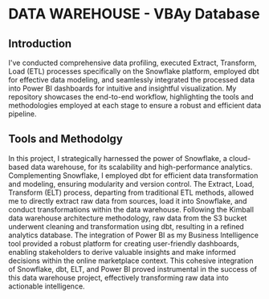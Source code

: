 # DATA WAREHOUSE - VBAy Database

## Introduction
I've conducted comprehensive data profiling, executed Extract, Transform, Load (ETL) processes specifically on the Snowflake platform, employed dbt for effective data modeling, and seamlessly integrated the processed data into Power BI dashboards for intuitive and insightful visualization. My repository showcases the end-to-end workflow, highlighting the tools and methodologies employed at each stage to ensure a robust and efficient data pipeline.

## Tools and Methodolgy
In this project, I strategically harnessed the power of Snowflake, a cloud-based data warehouse, for its scalability and high-performance analytics. Complementing Snowflake, I employed dbt for efficient data transformation and modeling, ensuring modularity and version control. The Extract, Load, Transform (ELT) process, departing from traditional ETL methods, allowed me to directly extract raw data from sources, load it into Snowflake, and conduct transformations within the data warehouse. Following the Kimball data warehouse architecture methodology, raw data from the S3 bucket underwent cleaning and transformation using dbt, resulting in a refined analytics database. The integration of Power BI as my Business Intelligence tool provided a robust platform for creating user-friendly dashboards, enabling stakeholders to derive valuable insights and make informed decisions within the online marketplace context. This cohesive integration of Snowflake, dbt, ELT, and Power BI proved instrumental in the success of this data warehouse project, effectively transforming raw data into actionable intelligence.


